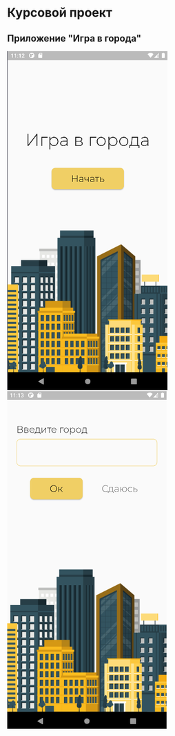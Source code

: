 # Курсовой проект
## Приложение "Игра в города"

![Главный экран приложения](https://github.com/PolyaSt01/Course_project/raw/development/project/assets/image/firstscreen.png)
![Второй экран приложения](https://github.com/PolyaSt01/Course_project/raw/development/project/assets/image/secongscreen.png)
